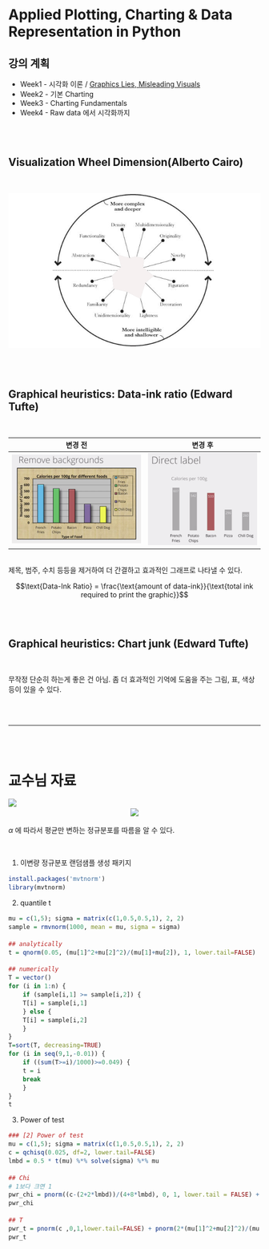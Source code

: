 # Applied Plotting, Charting & Data Representation in Python

## 강의 계획

- Week1 - 시각화 이론 / [Graphics Lies, Misleading Visuals](https://faculty.ucmerced.edu/jvevea/classes/Spark/readings/Cairo2015_Chapter_GraphicsLiesMisleadingVisuals.pdf)
- Week2 - 기본 Charting
- Week3 - Charting Fundamentals
- Week4 - Raw data 에서 시각화까지

<br><br>

## Visualization Wheel Dimension(Alberto Cairo)
<br>

![isualizationWheel](_assets/2021/VisualizationWheel.png)

<br><br>

## Graphical heuristics: Data-ink ratio (Edward Tufte)
<br>

|변경 전|변경 후|
|:-:|:-:|
|![First Image](_assets/2021/Chart1.png)|![Second Image](_assets/2021/Chart2.png)|

<br>
제목, 범주, 수치 등등을 제거하여 더 간결하고 효과적인 그래프로 나타낼 수 있다.

$$\text{Data-Ink Ratio} = \frac{\text{amount of data-ink}}{\text{total ink required to print the graphic}}$$

<br><br>

## Graphical heuristics: Chart junk (Edward Tufte)
<br>

무작정 단순히 하는게 좋은 건 아님. 좀 더 효과적인 기억에 도움을 주는 그림, 표, 색상 등이 있을 수 있다.

<br><br>

---

<br><br>

# 교수님 자료

<img src="https://render.githubusercontent.com/render/math?math=e^{i \pi} = -1">

<!-- $$T = max_{(\alpha_1, \alpha_2)\in\mathcal{A}} \frac{\alpha_1Z_1 + \alpha_2Z_2}{\sqrt{\alpha'\Sigma\alpha}}$$ --> 

<div align="center"><img style="background: white;" src="https://render.githubusercontent.com/render/math?math="></div>

$\alpha$ 에 따라서 평균만 변하는 정규분포를 따름을 알 수 있다.

<br>

1. 이변량 정규분포 랜덤샘플 생성 패키지

```r
install.packages('mvtnorm')
library(mvtnorm)
```

2. quantile t

```r
mu = c(1,5); sigma = matrix(c(1,0.5,0.5,1), 2, 2)
sample = rmvnorm(1000, mean = mu, sigma = sigma)

## analytically
t = qnorm(0.05, (mu[1]^2+mu[2]^2)/(mu[1]+mu[2]), 1, lower.tail=FALSE)

## numerically
T = vector()
for (i in 1:n) {
    if (sample[i,1] >= sample[i,2]) {
    T[i] = sample[i,1]
    } else {
    T[i] = sample[i,2]
    }
}
T=sort(T, decreasing=TRUE)
for (i in seq(9,1,-0.01)) {
    if ((sum(T>=i)/1000)>=0.049) {
    t = i
    break
    }
}
t
```

3. Power of test

```r
### [2] Power of test
mu = c(1,5); sigma = matrix(c(1,0.5,0.5,1), 2, 2)
c = qchisq(0.025, df=2, lower.tail=FALSE)
lmbd = 0.5 * t(mu) %*% solve(sigma) %*% mu

## Chi
# 1보다 크면 1
pwr_chi = pnorm((c-(2+2*lmbd))/(4+8*lmbd), 0, 1, lower.tail = FALSE) + pnorm(-(c-(2+2*lmbd))/(4+8*lmbd), 0, 1, lower.tail = TRUE)
pwr_chi

## T
pwr_t = pnorm(c ,0,1,lower.tail=FALSE) + pnorm(2*(mu[1]^2+mu[2]^2)/(mu[1]+mu[2])-c ,0,1,lower.tail=TRUE)
pwr_t
```